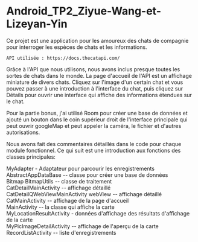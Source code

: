 # Android_TP2_Ziyue-Wang-et-Lizeyan-Yin
Ce projet est une application pour les amoureux des chats de compagnie pour interroger les espèces de chats et les informations.
```
API utilisée : https://docs.thecatapi.com/
```
Grâce à l'API que nous utilisons, nous avons inclus presque toutes les sortes de chats dans le monde. La page d'accueil de l'API est un affichage miniature de divers chats. Cliquez sur l'image d'un certain chat et vous pouvez passer à une introduction à l'interface du chat, puis cliquez sur Détails pour ouvrir une interface qui affiche des informations étendues sur le chat.

Pour la partie bonus, j'ai utilisé Room pour créer une base de données et ajouté un bouton dans le coin supérieur droit de l'interface principale qui peut ouvrir googleMap et peut appeler la caméra, le fichier et d'autres autorisations.

Nous avons fait des commentaires détaillés dans le code pour chaque module fonctionnel.
Ce qui suit est une introduction aux fonctions des classes principales:

MyAdapter - Adaptateur pour parcourir les enregistrements  
AbstractAppDataBase -- classe pour créer une base de données  
Bitmap BitmapUtils -- classe de traitement  
CatDetailMainActivity -- affichage détaillé  
CatDetailQWebViewMainActivity webView -- affichage détaillé  
CatMainActivity -- affichage de la page d'accueil  
MainActivity -- la classe qui affiche la carte  
MyLocationResultActivity - données d'affichage des résultats d'affichage de la carte  
MyPicImageDetailActivity -- affichage de l'aperçu de la carte  
RecordListActivity -- liste d'enregistrements  
